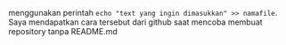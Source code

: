 menggunakan perintah 
`echo "text yang ingin dimasukkan" >> namafile`.
Saya mendapatkan cara tersebut dari github saat mencoba membuat repository tanpa README.md
